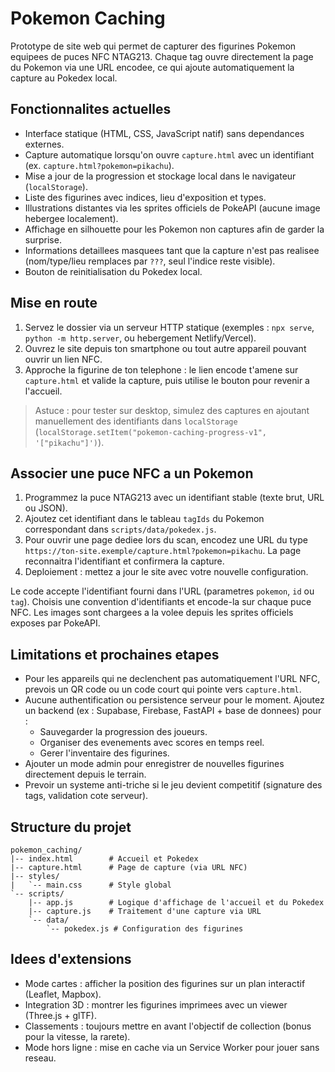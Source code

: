 # Pokemon Caching

Prototype de site web qui permet de capturer des figurines Pokemon equipees de puces NFC NTAG213. Chaque tag ouvre directement la page du Pokemon via une URL encodee, ce qui ajoute automatiquement la capture au Pokedex local.

## Fonctionnalites actuelles

- Interface statique (HTML, CSS, JavaScript natif) sans dependances externes.
- Capture automatique lorsqu'on ouvre `capture.html` avec un identifiant (ex. `capture.html?pokemon=pikachu`).
- Mise a jour de la progression et stockage local dans le navigateur (`localStorage`).
- Liste des figurines avec indices, lieu d'exposition et types.
- Illustrations distantes via les sprites officiels de PokeAPI (aucune image hebergee localement).
- Affichage en silhouette pour les Pokemon non captures afin de garder la surprise.
- Informations detaillees masquees tant que la capture n'est pas realisee (nom/type/lieu remplaces par `???`, seul l'indice reste visible).
- Bouton de reinitialisation du Pokedex local.

## Mise en route

1. Servez le dossier via un serveur HTTP statique (exemples : `npx serve`, `python -m http.server`, ou hebergement Netlify/Vercel).
2. Ouvrez le site depuis ton smartphone ou tout autre appareil pouvant ouvrir un lien NFC.
3. Approche la figurine de ton telephone : le lien encode t'amene sur `capture.html` et valide la capture, puis utilise le bouton pour revenir a l'accueil.

> Astuce : pour tester sur desktop, simulez des captures en ajoutant manuellement des identifiants dans `localStorage` (`localStorage.setItem("pokemon-caching-progress-v1", '["pikachu"]')`).

## Associer une puce NFC a un Pokemon

1. Programmez la puce NTAG213 avec un identifiant stable (texte brut, URL ou JSON).
2. Ajoutez cet identifiant dans le tableau `tagIds` du Pokemon correspondant dans `scripts/data/pokedex.js`.
3. Pour ouvrir une page dediee lors du scan, encodez une URL du type `https://ton-site.exemple/capture.html?pokemon=pikachu`. La page reconnaitra l'identifiant et confirmera la capture.
4. Deploiement : mettez a jour le site avec votre nouvelle configuration.

Le code accepte l'identifiant fourni dans l'URL (parametres `pokemon`, `id` ou `tag`). Choisis une convention d'identifiants et encode-la sur chaque puce NFC. Les images sont chargees a la volee depuis les sprites officiels exposes par PokeAPI.

## Limitations et prochaines etapes

- Pour les appareils qui ne declenchent pas automatiquement l'URL NFC, prevois un QR code ou un code court qui pointe vers `capture.html`.
- Aucune authentification ou persistence serveur pour le moment. Ajoutez un backend (ex : Supabase, Firebase, FastAPI + base de donnees) pour :
  - Sauvegarder la progression des joueurs.
  - Organiser des evenements avec scores en temps reel.
  - Gerer l'inventaire des figurines.
- Ajouter un mode admin pour enregistrer de nouvelles figurines directement depuis le terrain.
- Prevoir un systeme anti-triche si le jeu devient competitif (signature des tags, validation cote serveur).

## Structure du projet

```
pokemon_caching/
|-- index.html        # Accueil et Pokedex
|-- capture.html      # Page de capture (via URL NFC)
|-- styles/
|   `-- main.css      # Style global
`-- scripts/
    |-- app.js        # Logique d'affichage de l'accueil et du Pokedex
    |-- capture.js    # Traitement d'une capture via URL
    `-- data/
        `-- pokedex.js # Configuration des figurines
```

## Idees d'extensions

- Mode cartes : afficher la position des figurines sur un plan interactif (Leaflet, Mapbox).
- Integration 3D : montrer les figurines imprimees avec un viewer (Three.js + glTF).
- Classements : toujours mettre en avant l'objectif de collection (bonus pour la vitesse, la rarete).
- Mode hors ligne : mise en cache via un Service Worker pour jouer sans reseau.
